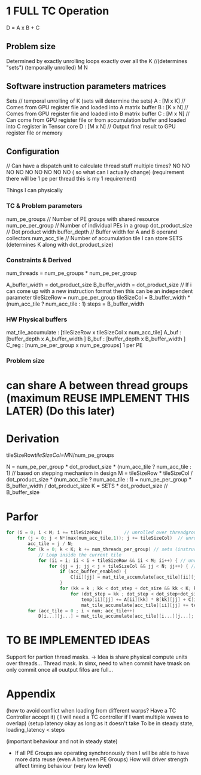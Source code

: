 # 1 FULL TC Operation

D = A x B + C

## Problem size
Determined by exactly unrolling loops exactly over all the
K  //(determines "sets") (temporally unrolled)
M
N

## Software instruction parameters matrices
Sets // temporal unrolling of K (sets will determine the sets)
A : [M x K] // Comes from GPU register file and loaded into A matrix buffer
B : [K x N] // Comes from GPU register file and loaded into B matrix buffer
C : [M x N] // Can come from GPU register file or from accumulation buffer and loaded into C register in Tensor core
D : [M x N] // Output final result to GPU register file or memory

## Configuration

// Can have a dispatch unit to calculate thread stuff multiple times? NO NO NO NO NO NO NO NO NO ( so what can I actually change) (requirement there will be 1 pe per thread this is my 1 requirement)

Things I can physically


### TC & Problem parameters

num_pe_groups       // Number of PE groups with shared resource
num_pe_per_group    // Number of individual PEs in a group
dot_product_size    // Dot product width
buffer_depth        // Buffer width for A and B operand collectors
num_acc_tile        // Number of accumulation tile I can store
SETS                (determines K along with dot_product_size)

### Constraints & Derived
num_threads = num_pe_groups * num_pe_per_group

A_buffer_width = dot_product_size
B_buffer_width = dot_product_size // If i can come up with a new instruction format then this can be an independent parameter
tileSizeRow = num_pe_per_group
tileSizeCol = B_buffer_width * (num_acc_tile ? num_acc_tile : 1)
steps = B_buffer_width

### HW Physical buffers

mat_tile_accumulate : [tileSizeRow x tileSizeCol x num_acc_tile]
A_buf : [buffer_depth x A_buffer_width ]
B_buf : [buffer_depth x B_buffer_width ]
C_reg : [num_pe_per_group x num_pe_groups] 1 per PE

### Problem size
# can share A between thread groups  (maximum REUSE IMPLEMENT THIS LATER) (Do this later)
# Derivation


tileSizeRow*tileSizeCol=M*N/num_pe_groups

N = num_pe_per_group * dot_product_size * (num_acc_tile ? num_acc_tile : 1) // based on stepping mechanism in design
M = tileSizeRow * tileSizeCol /  dot_product_size * (num_acc_tile ? num_acc_tile : 1) = num_pe_per_group * B_buffer_width /  dot_product_size
K = SETS * dot_product_size // B_buffer_size

# Parfor

```cpp
for (i = 0; i < M; i += tileSizeRow)		// unrolled over threadgroups (A or B can also be shared between threadgroups)
	for (j = 0; j < N*(max(num_acc_tile,1)); j += tileSizeCol)	// unrolled over threadgroups
		acc_tile = j / N;
		for (k = 0; k < K; k += num_threads_per_group) // sets (instructions) (generated by TC controller) (tile_size = num_threads_per group)  (configurable)
			// Loop inside the current tile
			for (ii = i; ii < i + tileSizeRow && ii < M; ii++) { // unrolled over threads within thread group
				for (jj = j; jj < j + tileSizeCol && jj < N; jj++) { // steps  (Means B[kk][jj] is shared between threads within a threadgroup)
					if (acc_buffer_enabled) {
						C[ii][jj] = mat_tile_accumulate[acc_tile][ii][jj]
					}
					for (kk = k ; kk < dot_step + dot_size && kk < K; kk++) {
						for (dot_step = kk ; dot_step < dot_step+dot_size && dot_step < K; dot_step++)) // unrolled over inner product (dot product uint)
							temp[ii][jj] += A[ii][kk] * B[kk][jj] + C[ii][jj];                      // This temp is stored in accumulation buffer (temp can either be mat_tile_accumulate or D depending on which flag I set)
							mat_tile_accumulate[acc_tile][ii][jj] += temp[ii][jj];
		for (acc_tile = 0 ; i < num; acc_tile++)
			D[i...][j...] = mat_tile_accumulate[acc_tile][i...][j...]; // assign block (store)
```
# TO BE IMPLEMENTED IDEAS

Support for partion thread masks. -> Idea is share physical compute units over threads...
Thread mask. In simx, need to when commit have tmask on only commit once all ouutput fifos are full...

# Appendix
(how to avoid conflict when loading from different warps? Have a TC Controller accept it) ( I will need a TC controller if I want multiple waves to overlap) (setup latency okay as long as it doesn't take To be in steady state, loading_latency < steps

(important behaviour and not in steady state)


- If all PE Groups are operating synchronously then I will be able to have more data reuse (even A between PE Groups) How will driver strength affect timing behaviour (very low level)

